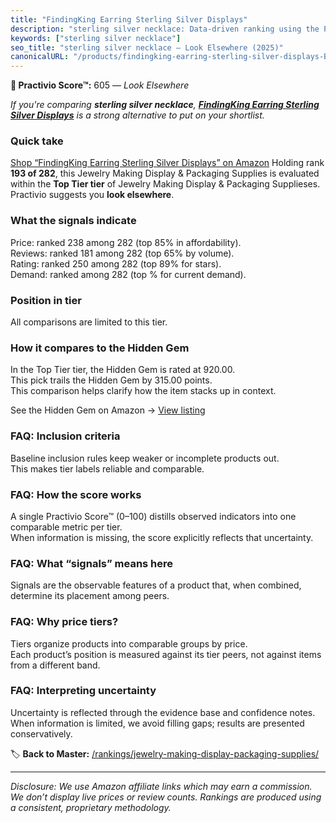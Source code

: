 ```yaml
---
title: "FindingKing Earring Sterling Silver Displays"
description: "sterling silver necklace: Data-driven ranking using the Practivio Score™. Positioned by quality, value, demand, findability, momentum."
keywords: ["sterling silver necklace"]
seo_title: "sterling silver necklace — Look Elsewhere (2025)"
canonicalURL: "/products/findingking-earring-sterling-silver-displays-B000RB42KG/"
---
```


**🚫 Practivio Score™:** 605 — _Look Elsewhere_


*If you're comparing **sterling silver necklace**, **[FindingKing Earring Sterling Silver Displays](https://www.amazon.com/dp/B000RB42KG?tag=practivio-20)** is a strong alternative to put on your shortlist.*
### Quick take
[Shop “FindingKing Earring Sterling Silver Displays” on Amazon](https://www.amazon.com/dp/B000RB42KG?tag=practivio-20)
Holding rank **193 of 282**, this Jewelry Making Display & Packaging Supplies is evaluated within the **Top Tier tier** of Jewelry Making Display & Packaging Supplieses.  
Practivio suggests you **look elsewhere**.

### What the signals indicate
Price: ranked 238 among 282 (top 85% in affordability).  
Reviews: ranked 181 among 282 (top 65% by volume).  
Rating: ranked 250 among 282 (top 89% for stars).  
Demand: ranked  among 282 (top % for current demand).

### Position in tier
All comparisons are limited to this tier.

### How it compares to the Hidden Gem
In the Top Tier tier, the Hidden Gem is rated at 920.00.  
This pick trails the Hidden Gem by 315.00 points.  
This comparison helps clarify how the item stacks up in context.  

See the Hidden Gem on Amazon → [View listing](https://www.amazon.com/dp/B0987Z9PW7?tag=practivio-20)

### FAQ: Inclusion criteria
Baseline inclusion rules keep weaker or incomplete products out.  
This makes tier labels reliable and comparable.

### FAQ: How the score works
A single Practivio Score™ (0–100) distills observed indicators into one comparable metric per tier.  
When information is missing, the score explicitly reflects that uncertainty.

### FAQ: What “signals” means here
Signals are the observable features of a product that, when combined, determine its placement among peers.

### FAQ: Why price tiers?
Tiers organize products into comparable groups by price.  
Each product’s position is measured against its tier peers, not against items from a different band.

### FAQ: Interpreting uncertainty
Uncertainty is reflected through the evidence base and confidence notes.  
When information is limited, we avoid filling gaps; results are presented conservatively.


🏷️ **Back to Master:** [/rankings/jewelry-making-display-packaging-supplies/](/rankings/jewelry-making-display-packaging-supplies/)

---
_Disclosure: We use Amazon affiliate links which may earn a commission. We don’t display live prices or review counts. Rankings are produced using a consistent, proprietary methodology._
